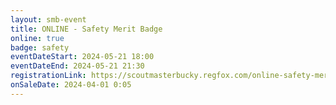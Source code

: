 ```yaml
---
layout: smb-event
title: ONLINE - Safety Merit Badge
online: true
badge: safety
eventDateStart: 2024-05-21 18:00
eventDateEnd: 2024-05-21 21:30
registrationLink: https://scoutmasterbucky.regfox.com/online-safety-merit-badge-2024-05-21pm
onSaleDate: 2024-04-01 0:05
---
```

